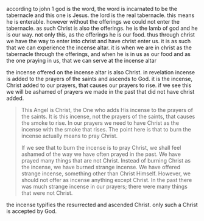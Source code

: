 according to john 1 god is the word, the word
is incarnated to be the tabernacle and this one
is Jesus. the lord is the real tabernacle. this means
he is enterable. however without the offerings
we could not enter the tabernacle. as such Christ
is also the offerings. he is the lamb of god and
he is our way. not only this, as the offerings
he is our food. thus through christ we have the
way to enter into christ and have christ enter us.
it is as such that we can experience the incense
altar. it is when we are in christ as the tabernacle
through the offerings, and when he is in us as our
food and as the one praying in us, that we can
serve at the incense altar 

the incense offered on the incense altar is also Christ. in revelation incense is added to the prayers of the saints and ascends to God. it is the incense, Christ added to our prayers, that causes our prayers to rise. if we see this we will be ashamed of prayers we made in the past that did not have christ added.

> This Angel is Christ, the One who adds His incense to the prayers of the saints. It is this incense, not the prayers of the saints, that causes the smoke to rise. In our prayers we need to have Christ as the incense with the smoke that rises. The point here is that to burn the incense actually means to pray Christ.
>
> If we see that to burn the incense is to pray Christ, we shall feel ashamed of the way we have often prayed in the past. We have prayed many things that are not Christ. Instead of burning Christ as the incense, we have burned strange incense. We have offered strange incense, something other than Christ Himself. However, we should not offer as incense anything except Christ. In the past there was much strange incense in our prayers; there were many things that were not Christ.

the incense typifies the resurrected and ascended Christ. only such a Christ is accepted by God.
